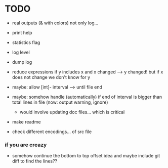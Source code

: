 # TODO


- real outputs (& with colors) not only log...

- print help

- statistics flag

- log level

- dump log



- reduce expressions if y includes x and x changed --> y changed! but if x does not change we don't know for y

- maybe: allow [int]- interval --> until file end
- maybe: somehow handle (automatically) if end of interval is bigger than total lines in file (now: output warning, ignore)
  - would involve updating doc files... which is critical

- make readme
- check different encodings... of src file

### if you are creazy

- somehow continue the bottom to top offset idea and maybe include git diff to find the lines??